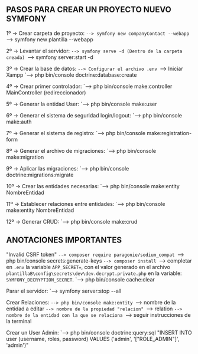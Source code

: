 PASOS PARA CREAR UN PROYECTO NUEVO SYMFONY
------------------------------------------

1º -> Crear carpeta de proyecto: 
	`--> symfony new companyContact --webapp
	`--> symfony new plantilla --webapp

2º -> Levantar el servidor: 
	`--> symfony serve -d (Dentro de la carpeta creada)
	`--> symfony server:start -d 

3º -> Crear la base de datos:
	`--> Configurar el archivo .env
	`--> Iniciar Xampp
	`--> php bin/console doctrine:database:create

4º -> Crear primer controlador: 
	`--> php bin/console make:controller MainController (redireccionador)

5º -> Generar la entidad User:
	`--> php bin/console make:user

6º -> Generar el sistema de seguridad login/logout: 
	`--> php bin/console make:auth

7º -> Generar el sistema de registro:
    `--> php bin/console make:registration-form

8º -> Generar el archivo de migraciones:
    `--> php bin/console make:migration

9º -> Aplicar las migraciones:
    `--> php bin/console doctrine:migrations:migrate

10º -> Crear las entidades necesarias:
	`--> php bin/console make:entity NombreEntidad

11º -> Establecer relaciones entre entidades:
	`--> php bin/console make:entity NombreEntidad

12º -> Generar CRUD:
	`--> php bin/console make:crud


ANOTACIONES IMPORTANTES
-----------------------

"Invalid CSRF token"
	`--> composer require paragonie/sodium_compat
 	`--> php bin/console secrets:generate-keys
	`--> composer install
	`--> completar en `.env` la variable `APP_SECRET=`, con el valor generado en 
		 el archivo `plantillaB\config\secrets\dev\dev.decrypt.private.php` en la variable: `SYMFONY_DECRYPTION_SECRET`.
	`--> php bin/console cache:clear    


Parar el servidor:
	`--> symfony server:stop --all

Crear Relaciones:
	`--> php bin/console make:entity
	`--> nombre de la entidad a editar
	`--> nombre de la propiedad "relacion"
	`--> relation
	`--> nombre de la entidad con la que se relaciona
	`--> seguir instrucciones de la terminal


Crear un User Admin:
	`--> php bin/console doctrine:query:sql "INSERT INTO user (username, roles, password) VALUES ('admin', '["ROLE_ADMIN"]', 'admin')"

